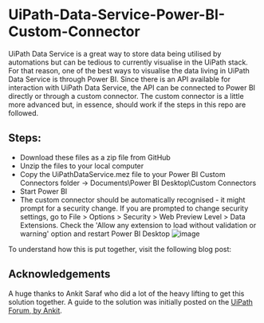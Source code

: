 # UiPath-Data-Service-Power-BI-Custom-Connector
UiPath Data Service is a great way to store data being utilised by automations but can be tedious to currently visualise in the UiPath stack. For that reason, one of the best ways to visualise the data living in UiPath Data Service is through Power BI. Since there is an API available for interaction with UiPath Data Service, the API can be connected to Power BI directly or through a custom connector. The custom connector is a little more advanced but, in essence, should work if the steps in this repo are followed.

## Steps:
- Download these files as a zip file from GitHub
- Unzip the files to your local computer
- Copy the UiPathDataService.mez file to your Power BI Custom Connectors folder -> Documents\Power BI Desktop\Custom Connectors
- Start Power BI
- The custom connector should be automatically recognised - it might prompt for a security change. If you are prompted to change security settings, go to File > Options > Security > Web Preview Level > Data Extensions. Check the 'Allow any extension to load without validation or warning' option and restart Power BI Desktop
![image](https://user-images.githubusercontent.com/26733937/183361570-0bc3f335-c9ba-4032-a5a7-6bad63e8878b.png)

To understand how this is put together, visit the following blog post:

## Acknowledgements
A huge thanks to Ankit Saraf who did a lot of the heavy lifting to get this solution together. A guide to the solution was initially posted on the <a href="https://forum.uipath.com/t/access-to-data-service-with-power-bi/417689/19?u=jacqui_m" target="_blank">UiPath Forum, by Ankit</a>.
